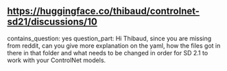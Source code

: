 ## https://huggingface.co/thibaud/controlnet-sd21/discussions/10

contains_question: yes
question_part: Hi Thibaud, since you are missing from reddit, can you give more explanation on the yaml, how the files got in there in that folder and what needs to be changed in order for SD 2.1 to work with your ControlNet models.